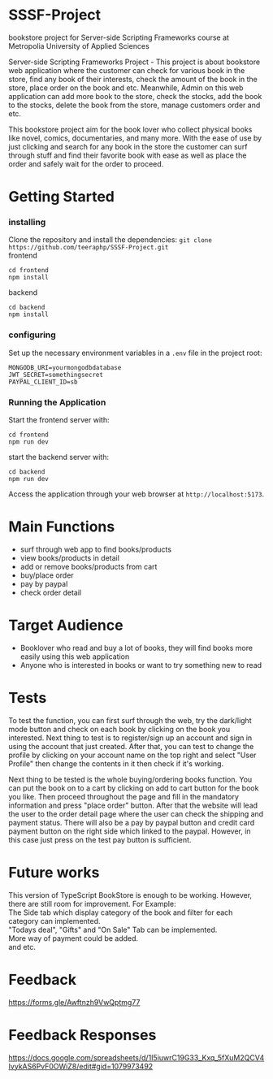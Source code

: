# SSSF-Project

bookstore project for Server-side Scripting Frameworks course at Metropolia University of Applied Sciences

Server-side Scripting Frameworks Project - This project is about bookstore web application where the customer can check for various book in the store, find any book of their interests, check the amount of the book in the store, place order on the book and etc. Meanwhile, Admin on this web application can add more book to the store, check the stocks, add the book to the stocks, delete the book from the store, manage customers order and etc.

This bookstore project aim for the book lover who collect physical books like novel, comics, documentaries, and many more. With the ease of use by just clicking and search for any book in the store the customer can surf through stuff and find their favorite book with ease as well as place the order and safely wait for the order to proceed.

# Getting Started

### installing

Clone the repository and install the dependencies:
```git clone https://github.com/teeraphp/SSSF-Project.git```</br>
frontend</br>
```
cd frontend
npm install
```
backend
```
cd backend
npm install
```

### configuring

Set up the necessary environment variables in a ```.env``` file in the project root:
```
MONGODB_URI=yourmongodbdatabase
JWT_SECRET=somethingsecret
PAYPAL_CLIENT_ID=sb
```

### Running the Application

Start the frontend server with:
```
cd frontend
npm run dev
```

start the backend server with:
```
cd backend
npm run dev
```

Access the application through your web browser at ```http://localhost:5173```.

# Main Functions

- surf through web app to find books/products
- view books/products in detail
- add or remove books/products from cart
- buy/place order
- pay by paypal
- check order detail

# Target Audience

- Booklover who read and buy a lot of books, they will find books more easily using this web application
- Anyone who is interested in books or want to try something new to read

# Tests

To test the function, you can first surf through the web, try the dark/light mode button and check on each book by clicking on the book you interested. Next thing to test is to register/sign up an account and sign in using the account that just created. After that, you can test to change the profile by clicking on your account name on the top right and select "User Profile" then change the contents in it then check if it's working.

Next thing to be tested is the whole buying/ordering books function. You can put the book on to a cart by clicking on add to cart button for the book you like. Then proceed throughout the page and fill in the mandatory information and press "place order" button. After that the website will lead the user to the order detail page where the user can check the shipping and payment status. There will also be a pay by paypal button and credit card payment button on the right side which linked to the paypal. However, in this case just press on the test pay button is sufficient.

# Future works

This version of TypeScript BookStore is enough to be working. However, there are still room for improvement. For Example:</br>The Side tab which display category of the book and filter for each category can implemented. </br>"Todays deal", "Gifts" and "On Sale" Tab can be implemented. </br>More way of payment could be added.</br> and etc.

# Feedback

https://forms.gle/Awftnzh9VwQptmg77

# Feedback Responses

https://docs.google.com/spreadsheets/d/1I5iuwrC19G33_Kxq_5fXuM2QCV4IvykAS6PvF0OWiZ8/edit#gid=1079973492
